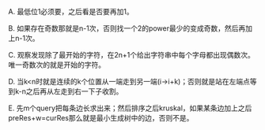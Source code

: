 A. 最低位1必须要，之后看是否要再加1。

B. 如果存在奇数那就是n-1次，否则找一个2的power最少的变成奇数，然后再加上n-1次。

C. 观察发现除了最开始的字符，在2n+1个给出字符串中每个字母都出现偶数次。唯一奇数次的就是开始的字符。

D. 当k<n时就是连续的k个位置从一端走到另一端(i->i+k)；否则就是站在左端点等到k-n之后再从左走到右一下子收割。

E. 先m个query把每条边长求出来；然后排序之后kruskal，如果某条边加上之后preRes+w=curRes那么就是最小生成树中的边，否则不是。
